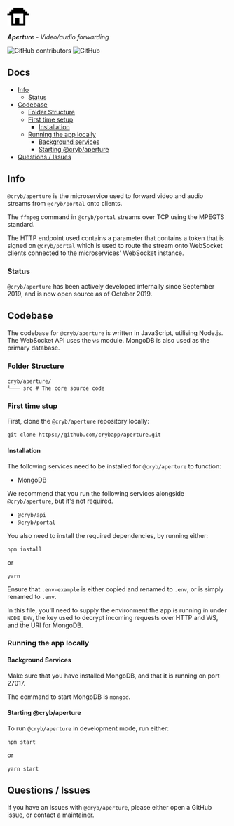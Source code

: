![Cryb OSS](.github/cryb.png "Cryb OSS Logo")

_**Aperture** - Video/audio forwarding_

![GitHub contributors](https://img.shields.io/github/contributors/crybapp/aperture) ![GitHub](https://img.shields.io/github/license/crybapp/aperture)

## Docs
* [Info](#info)
    * [Status](#status)
* [Codebase](#codebase)
    * [Folder Structure](#folder-structure)
    * [First time setup](#first-time-setup)
        * [Installation](#installation)
    * [Running the app locally](#running-the-app-locally)
        * [Background services](#background-services)
        * [Starting @cryb/aperture](#starting-@cryb/aperture)
* [Questions / Issues](#questions-/-issues)

## Info
`@cryb/aperture` is the microservice used to forward video and audio streams from `@cryb/portal` onto clients.

The `ffmpeg` command in `@cryb/portal` streams over TCP using the MPEGTS standard. 

The HTTP endpoint used contains a parameter that contains a token that is signed on `@cryb/portal` which is used to route the stream onto WebSocket clients connected to the microservices' WebSocket instance.

### Status
`@cryb/aperture` has been actively developed internally since September 2019, and is now open source as of October 2019.

## Codebase
The codebase for `@cryb/aperture` is written in JavaScript, utilising Node.js. The WebSocket API uses the `ws` module. MongoDB is also used as the primary database.

### Folder Structure
```
cryb/aperture/
└─── src # The core source code
```

### First time stup
First, clone the `@cryb/aperture` repository locally:

```
git clone https://github.com/crybapp/aperture.git
```

#### Installation
The following services need to be installed for `@cryb/aperture` to function:

* MongoDB

We recommend that you run the following services alongside `@cryb/aperture`, but it's not required.
* `@cryb/api`
* `@cryb/portal`

You also need to install the required dependencies, by running either:

```
npm install
```
or
```
yarn
```

Ensure that `.env-example` is either copied and renamed to `.env`, or is simply renamed to `.env`.

In this file, you'll need to supply the environment the app is running in under `NODE_ENV`, the key used to decrypt incoming requests over HTTP and WS, and the URI for MongoDB.

### Running the app locally

#### Background Services
Make sure that you have installed MongoDB, and that it is running on port 27017.

The command to start MongoDB is `mongod`.

#### Starting @cryb/aperture
To run `@cryb/aperture` in development mode, run either:

```
npm start
```
or
```
yarn start
```

## Questions / Issues

If you have an issues with `@cryb/aperture`, please either open a GitHub issue, or contact a maintainer.